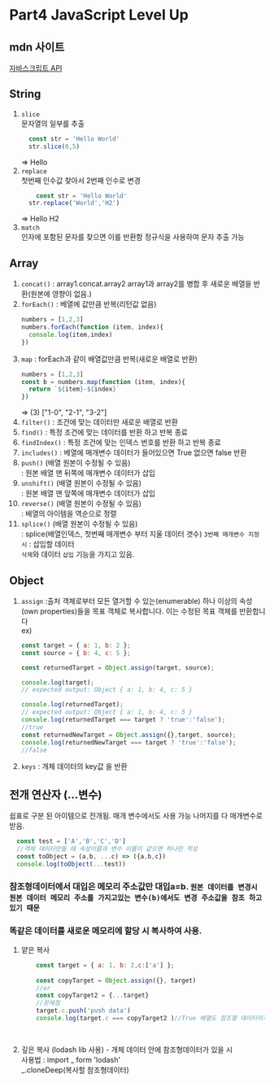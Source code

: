 # Part4 JavaScript Level Up

## mdn 사이트 
<a href="https://developer.mozilla.org/ko/">자바스크립트 API</a> 

## String  
1. `slice`  
문자열의 일부를 추출  
    ```javascript
      const str = 'Hello World'
      str.slice(0,5)
    ```
    => Hello
1. `replace`  
첫번째 인수값 찾아서 2번째 인수로 변경  
    ```javascript
        const str = 'Hello World'
      str.replace('World','H2')
    ```   
    => Hello H2
1. `match`  
인자에 포함된 문자를 찾으면 이를 반환함 정규식을 사용하여 문자 추출 가능

## Array
1. `concat()` : array1.concat.array2 array1과 array2를 병합 후 새로운 배열을 반환(원본에 영향이 없음.)
1. `forEach()` : 베열에 값만큼 반복(리턴값 없음)
    ```javascript
    numbers = [1,2,3]
    numbers.forEach(function (item, index){
      console.log(item,index)
    })
    ```
1. `map` : forEach과 같이 배열값만큼 반복(새로운 배열로 반환)
    ```javascript
    numbers = [1,2,3]
    const b = numbers.map(function (item, index){
      return `${item}-${index}`
    })
    ```
    => (3) ["1-0", "2-1", "3-2"]
1. `filter()` : 조건에 맞는 데이터만 새로운 배열로 반환
1. `find()` : 특정 조건에 맞는 데이터를 반환 하고 반복 종료 
1. `findIndex()` : 특정 조건에 맞는 인덱스 번호를 반환 하고 반복 종료 
1. `includes()` : 베열에 매개변수 데이터가 들어있으면 True 없으면 false 반환
1. `push()` (배열 원본이 수정될 수 있음)  
: 원본 배열 맨 뒤쪽에 매개변수 데이터가 삽입
1. `unshift()` (배열 원본이 수정될 수 있음)    
: 원본 배열 맨 앞쪽에 매개변수 데이터가 삽입
1. `reverse()` (배열 원본이 수정될 수 있음)  
: 배열의 아이템을 역순으로 정렬
1. `splice()` (배열 원본이 수정될 수 있음)  
: splice(배열인덱스, 첫번째 매개변수 부터 지울 데이터 갯수) `3번째 매개변수 지정 시` : 삽입할 데이터  
`삭제`와 데이터 `삽입` 기능을 가지고 있음.

## Object
1. `assign` :출처 객체로부터 모든 열거할 수 있는(enumerable) 하나 이상의 속성(own properties)들을 목표 객체로 복사합니다. 이는 수정된 목표 객체를 반환합니다  
ex)
    ```javascript
    const target = { a: 1, b: 2 };
    const source = { b: 4, c: 5 };

    const returnedTarget = Object.assign(target, source);

    console.log(target);
    // expected output: Object { a: 1, b: 4, c: 5 }

    console.log(returnedTarget);
    // expected output: Object { a: 1, b: 4, c: 5 }
    console.log(returnedTarget === target ? 'true':'false');
    //true
    const returnedNewTarget = Object.assign({},target, source);
    console.log(returnedNewTarget === target ? 'true':'false');
    //false
    ```
1. `keys` : 개체 데이터의 key값 을 반환
## 전개 연산자 (...변수) 
쉽표로 구분 된 아이템으로 전개됨.
매개 변수에서도 사용 가능 나머지를 다 매개변수로 받음.  
```javascript
  const test = ['A','B','C','D']
  //객체 데이터만들 때 속성이름과 변수 이름이 같으면 하나만 작성
  const toObject = (a,b, ...c) => ({a,b,c})
  console.log(toObject(...test))
```

### 참조형데이터에서 대입은 메모리 주소값만 대입a=b. `원본 데이터를 변경시 원본 데이터 메모리 주소를 가지고있는 변수(b)에서도 변경 주소값을 참조 하고 있기 때문`
### 똑같은 데이터를 새로운 메모리에 할당 시 복사하여 사용.
1. 얕은 복사  
    ```javascript
        const target = { a: 1, b: 2,c:['a'] };
      
        const copyTarget = Object.assign({}, target)
        //or
        const copyTarget2 = {...target}
        //문제점
        target.c.push('push data')
        console.log(target.c === copyTarget2 )//True 배열도 참조형 데이터이기 때문(C :배열)

        
    ```
1. 깊은 복사 (lodash lib 사용)  - 개체 데이터 안에 참조형데이터가 있을 시  
사용법 : import _ form 'lodash'  
_.cloneDeep(복사할 참조형데이터)